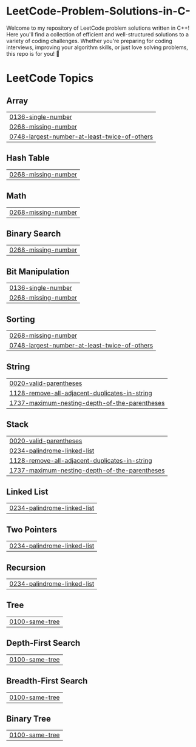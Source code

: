 # LeetCode-Problem-Solutions-in-C-
Welcome to my repository of LeetCode problem solutions written in C++! Here you'll find a collection of efficient and well-structured solutions to a variety of coding challenges. Whether you're preparing for coding interviews, improving your algorithm skills, or just love solving problems, this repo is for you! 🌟

<!---LeetCode Topics Start-->
# LeetCode Topics
## Array
|  |
| ------- |
| [0136-single-number](https://github.com/Amanwaikar13/LeetCode-Solutions/tree/master/0136-single-number) |
| [0268-missing-number](https://github.com/Amanwaikar13/LeetCode-Solutions/tree/master/0268-missing-number) |
| [0748-largest-number-at-least-twice-of-others](https://github.com/Amanwaikar13/LeetCode-Solutions/tree/master/0748-largest-number-at-least-twice-of-others) |
## Hash Table
|  |
| ------- |
| [0268-missing-number](https://github.com/Amanwaikar13/LeetCode-Solutions/tree/master/0268-missing-number) |
## Math
|  |
| ------- |
| [0268-missing-number](https://github.com/Amanwaikar13/LeetCode-Solutions/tree/master/0268-missing-number) |
## Binary Search
|  |
| ------- |
| [0268-missing-number](https://github.com/Amanwaikar13/LeetCode-Solutions/tree/master/0268-missing-number) |
## Bit Manipulation
|  |
| ------- |
| [0136-single-number](https://github.com/Amanwaikar13/LeetCode-Solutions/tree/master/0136-single-number) |
| [0268-missing-number](https://github.com/Amanwaikar13/LeetCode-Solutions/tree/master/0268-missing-number) |
## Sorting
|  |
| ------- |
| [0268-missing-number](https://github.com/Amanwaikar13/LeetCode-Solutions/tree/master/0268-missing-number) |
| [0748-largest-number-at-least-twice-of-others](https://github.com/Amanwaikar13/LeetCode-Solutions/tree/master/0748-largest-number-at-least-twice-of-others) |
## String
|  |
| ------- |
| [0020-valid-parentheses](https://github.com/Amanwaikar13/LeetCode-Solutions/tree/master/0020-valid-parentheses) |
| [1128-remove-all-adjacent-duplicates-in-string](https://github.com/Amanwaikar13/LeetCode-Solutions/tree/master/1128-remove-all-adjacent-duplicates-in-string) |
| [1737-maximum-nesting-depth-of-the-parentheses](https://github.com/Amanwaikar13/LeetCode-Solutions/tree/master/1737-maximum-nesting-depth-of-the-parentheses) |
## Stack
|  |
| ------- |
| [0020-valid-parentheses](https://github.com/Amanwaikar13/LeetCode-Solutions/tree/master/0020-valid-parentheses) |
| [0234-palindrome-linked-list](https://github.com/Amanwaikar13/LeetCode-Solutions/tree/master/0234-palindrome-linked-list) |
| [1128-remove-all-adjacent-duplicates-in-string](https://github.com/Amanwaikar13/LeetCode-Solutions/tree/master/1128-remove-all-adjacent-duplicates-in-string) |
| [1737-maximum-nesting-depth-of-the-parentheses](https://github.com/Amanwaikar13/LeetCode-Solutions/tree/master/1737-maximum-nesting-depth-of-the-parentheses) |
## Linked List
|  |
| ------- |
| [0234-palindrome-linked-list](https://github.com/Amanwaikar13/LeetCode-Solutions/tree/master/0234-palindrome-linked-list) |
## Two Pointers
|  |
| ------- |
| [0234-palindrome-linked-list](https://github.com/Amanwaikar13/LeetCode-Solutions/tree/master/0234-palindrome-linked-list) |
## Recursion
|  |
| ------- |
| [0234-palindrome-linked-list](https://github.com/Amanwaikar13/LeetCode-Solutions/tree/master/0234-palindrome-linked-list) |
## Tree
|  |
| ------- |
| [0100-same-tree](https://github.com/Amanwaikar13/LeetCode-Solutions/tree/master/0100-same-tree) |
## Depth-First Search
|  |
| ------- |
| [0100-same-tree](https://github.com/Amanwaikar13/LeetCode-Solutions/tree/master/0100-same-tree) |
## Breadth-First Search
|  |
| ------- |
| [0100-same-tree](https://github.com/Amanwaikar13/LeetCode-Solutions/tree/master/0100-same-tree) |
## Binary Tree
|  |
| ------- |
| [0100-same-tree](https://github.com/Amanwaikar13/LeetCode-Solutions/tree/master/0100-same-tree) |
<!---LeetCode Topics End-->